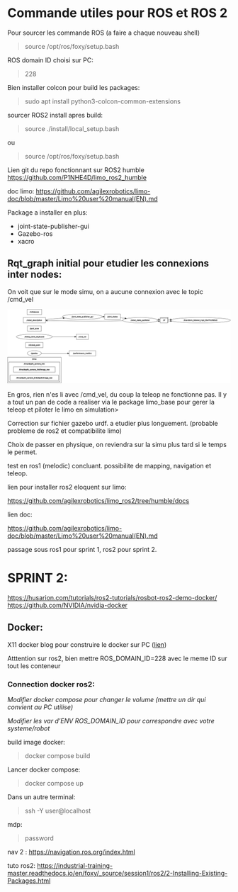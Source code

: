 # Commande utiles pour ROS et ROS 2

Pour sourcer les commande ROS (a faire a chaque nouveau shell)
> source /opt/ros/foxy/setup.bash

ROS domain ID choisi sur PC:
>228

Bien installer colcon pour build les packages:
>sudo apt install python3-colcon-common-extensions

sourcer ROS2 install apres build:
>source ./install/local_setup.bash

ou

>source /opt/ros/foxy/setup.bash


Lien git du repo fonctionnant sur ROS2 humble
https://github.com/P1NHE4D/limo_ros2_humble

doc limo:
https://github.com/agilexrobotics/limo-doc/blob/master/Limo%20user%20manual(EN).md

Package a installer en plus:
- joint-state-publisher-gui
- Gazebo-ros
- xacro

## Rqt_graph initial pour etudier les connexions inter nodes:

On voit que sur le mode simu, on a aucune connexion avec le topic /cmd_vel

![rqt graph topics](../image/rosgraph-initial_with_topics.png)

En gros, rien n'es li avec /cmd_vel, du coup la teleop ne fonctionne pas. Il y a tout un pan de code a realiser via le package limo_base pour gerer la teleop et piloter le limo en simulation>


Correction sur fichier gazebo urdf. a etudier plus longuement. (probable probleme de ros2 et compatibilite limo)

Choix de passer en physique, on reviendra sur la simu plus tard si le temps le permet.

test en ros1 (melodic) concluant. possibilite de mapping, navigation et teleop.

lien pour installer ros2 eloquent sur limo:

https://github.com/agilexrobotics/limo_ros2/tree/humble/docs

lien doc:

https://github.com/agilexrobotics/limo-doc/blob/master/Limo%20user%20manual(EN).md

passage sous ros1 pour sprint 1, ros2 pour sprint 2.



# SPRINT 2:

https://husarion.com/tutorials/ros2-tutorials/rosbot-ros2-demo-docker/
https://github.com/NVIDIA/nvidia-docker

## Docker:
X11 docker blog pour construire le docker sur PC ([lien](https://jaydenm.com/blog/docker-x11-desktop/))

Atttention sur ros2, bien mettre ROS_DOMAIN_ID=228 avec le meme ID sur tout les conteneur


### Connection docker ros2:

*Modifier docker compose pour changer le volume (mettre un dir qui convient au PC utilise)*

*Modifier les var d'ENV ROS_DOMAIN_ID pour correspondre avec votre systeme/robot*

build image docker:
>docker compose build

Lancer docker compose:
>docker compose up

Dans un autre terminal:
>ssh -Y user@localhost

mdp:
>password

nav 2 : https://navigation.ros.org/index.html

tuto ros2: https://industrial-training-master.readthedocs.io/en/foxy/_source/session1/ros2/2-Installing-Existing-Packages.html